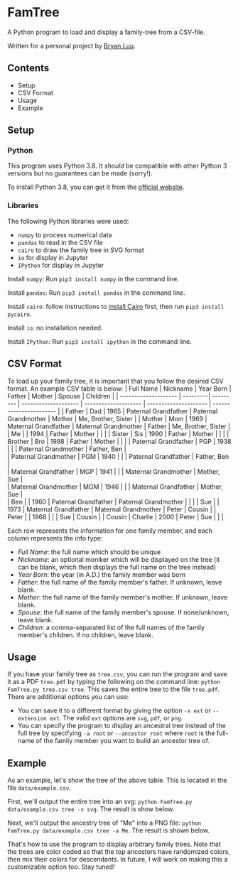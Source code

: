 # FamTree
A Python program to load and display a family-tree from a CSV-file.

Written for a personal project by [Bryan Luu](https://github.com/bryanluu).

## Contents
- Setup
- CSV Format
- Usage
- Example

## Setup
### Python
This program uses Python 3.8. It _should_ be compatible with other Python 3 versions but no guarantees can be made (sorry!).

To install Python 3.8, you can get it from the [official website](https://www.python.org/downloads/).
### Libraries
The following Python libraries were used:
- `numpy` to process numerical data
- `pandas` to read in the CSV file
- `cairo` to draw the family tree in SVG format
- `io` for display in Jupyter
- `IPython` for display in Jupyter

Install `numpy`:
Run `pip3 install numpy` in the command line.

Install `pandas`:
Run `pip3 install pandas` in the command line.

Install `cairo`:
follow instructions to [install Cairo](https://www.cairographics.org/download/) first, then run `pip3 install pycairo`.

Install `io`: no installation needed.

Install `IPython`: 
Run `pip3 install ipython` in the command line.

## CSV Format
To load up your family tree, it is important that you follow the desired CSV format. An example CSV table is below:
| Full Name            | Nickname | Year Born | Father               | Mother               | Spouse                | Children                |
| -------------------- | ---------| --------- | -------------------- | -------------------- | --------------------- | ----------------------- |
| Father               | Dad      | 1965      | Paternal Grandfather | Paternal Grandmother | Mother                | Me, Brother, Sister     |
| Mother               | Mom      | 1969      | Maternal Grandfather | Maternal Grandmother | Father                | Me, Brother, Sister     |
| Me                   |          | 1994      | Father               | Mother 		          |                       |                         |
| Sister               | Sis      | 1990 	    | Father 	             | Mother 		          |                       |                         |
| Brother 	           | Bro      | 1998 	    | Father 	             | Mother 		          |                       |                         |
| Paternal Grandfather | PGP      | 1938      |	                     |                      | Paternal Grandmother  | Father, Ben             |         
| Paternal Grandmother | PGM      | 1940      |	                     |                      | Paternal Grandfather  | Father, Ben             |         
| Maternal Grandfather | MGP      | 1941      |	                     |                      | Maternal Grandmother  | Mother, Sue             |         
| Maternal Grandmother | MGM      | 1946      |	                     |                      | Maternal Grandfather  | Mother, Sue             |         
| Ben 	               |          | 1960      | Paternal Grandfather | Paternal Grandmother |                       |                         |	
| Sue 	               |          | 1973      | Maternal Grandfather | Maternal Grandmother | Peter                 |	Cousin                  |
| Peter                |          | 1968 		  |                      |                      | Sue                   | Cousin                  |
| Cousin               | Charlie  |	2000      |	Peter                | Sue 		              |                       |                         |

Each row represents the information for one family member, and each column represents the info type:
- *Full Name*: the full name which should be unique
- *Nickname*: an optional moniker which will be displayed on the tree (it can be blank, which then displays the full name on the tree instead)
- *Year Born*: the year (in A.D.) the family member was born
- *Father*: the full name of the family member's father. If unknown, leave blank.
- *Mother*: the full name of the family member's mother. If unknown, leave blank.
- *Spouse*: the full name of the family member's spouse. If none/unknown, leave blank.
- *Children*: a comma-separated list of the full names of the family member's children. If no children, leave blank.

## Usage
If you have your family tree as `tree.csv`, you can run the program and save it as a PDF `tree.pdf` by typing the following on the command line:
`python FamTree.py tree.csv tree`. This saves the entire tree to the file `tree.pdf`. There are additional options you can use:
- You can save it to a different format by giving the option `-x ext` or `--extension ext`. The valid `ext` options are `svg`, `pdf`, or `png`.
- You can specify the program to display an ancestral tree instead of the full tree by specifying `-a root` or `--ancestor root` where `root` is 
the full-name of the family member you want to build an ancestor tree of.

## Example
As an example, let's show the tree of the above table. This is located in the file `data/example.csv`. 

First, we'll output the entire tree into an svg: `python FamTree.py data/example.csv tree -x svg`. The result is show below.

Next, we'll output the ancestry tree of "Me" into a PNG file: `python FamTree.py data/example.csv tree -a Me`. The result is shown below.

That's how to use the program to display arbitrary family trees. Note that the trees are color coded so that the top ancestors 
have randomized colors, then mix their colors for descendants. In future, I will work on making this a customizable option too. Stay tuned!
